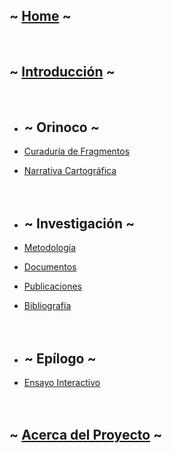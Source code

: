## ~ [Home](index.html) ~
<br>

## ~ [Introducción](#) ~
<br>

- ## ~ Orinoco ~
- [Curaduría de Fragmentos](fragmentos.html)
- [Narrativa Cartográfica](#)
<br><br><br>

- ## ~ Investigación ~
- [Metodología](#)
- [Documentos](#)
- [Publicaciones](#)
- [Bibliografía](#)
<br><br><br>

- ## ~ Epílogo ~
- [Ensayo Interactivo](#)
<br><br><br>

## ~ [Acerca del Proyecto](#) ~
